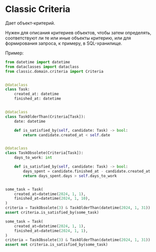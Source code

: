 # Classic Criteria

Дает объект-критерий.

Нужен для описания критериев объектов, чтобы затем определять,
соответствуют ли те или иные объекты критерию, или для формирования запроса,
к примеру, в SQL-хранилище.

Пример:

```python
from datetime import datetime
from dataclasses import dataclass
from classic.domain.criteria import Criteria


@dataclass
class Task:
    created_at: datetime
    finished_at: datetime


@dataclass
class TaskOlderThan(Criteria[Task]):
    date: datetime

    def is_satisfied_by(self, candidate: Task) -> bool:
        return candidate.created_at < self.date


@dataclass
class TaskObsolete(Criteria[Task]):
    days_to_work: int

    def is_satisfied_by(self, candidate: Task) -> bool:
        days_spent = candidate.finished_at - candidate.created_at
        return days_spent.days > self.days_to_work


some_task = Task(
    created_at=datetime(2024, 1, 1),
    finished_at=datetime(2024, 1, 10),
)
criteria = TaskObsolete(3) & TaskOlderThan(datetime(2024, 1, 31))
assert criteria.is_satisfied_by(some_task)

some_task = Task(
    created_at=datetime(2024, 1, 1),
    finished_at=datetime(2024, 1, 1),
)
criteria = TaskObsolete(3) & TaskOlderThan(datetime(2024, 1, 31))
assert not criteria.is_satisfied_by(some_task)
```
